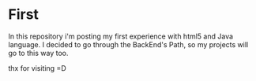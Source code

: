 # First
In this repository i'm posting my first experience with html5 and Java language.
I decided to go through the BackEnd's Path, so my projects will go to this way too.

thx for visiting =D
